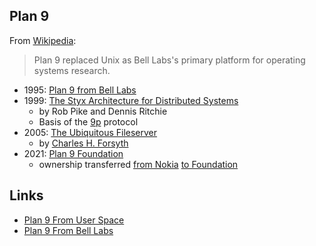 ## Plan 9


From [Wikipedia](https://en.wikipedia.org/wiki/Plan_9_from_Bell_Labs):

> Plan 9 replaced Unix as Bell Labs's primary platform for operating systems research.

* 1995: [Plan 9 from Bell Labs](https://www.usenix.org/legacy/publications/compsystems/1995/sum_pike.pdf)
* 1999: [The Styx Architecture for Distributed Systems](http://doc.cat-v.org/inferno/4th_edition/styx)
  * by Rob Pike and Dennis Ritchie
  * Basis of the [9p](http://9p.cat-v.org/) protocol
* 2005: [The Ubiquitous Fileserver](http://doc.cat-v.org/plan_9/misc/ubiquitous_fileserver/ubiquitous_fileserver.pdf)
  * by [Charles H. Forsyth](http://www.terzarima.net/)
* 2021: [Plan 9 Foundation](http://p9f.org/)
  * ownership transferred [from Nokia](https://www.bell-labs.com/institute/blog/plan-9-bell-labs-cyberspace/) [to Foundation](https://9fans.topicbox.com/groups/9fans/Tf20bce89ef96d4b6-M63f81768e4ffdfa4df402ec5)

## Links

 * [Plan 9 From User Space](https://9fans.github.io/plan9port/)
 * [Plan 9 From Bell Labs](http://9p.io/plan9/)
